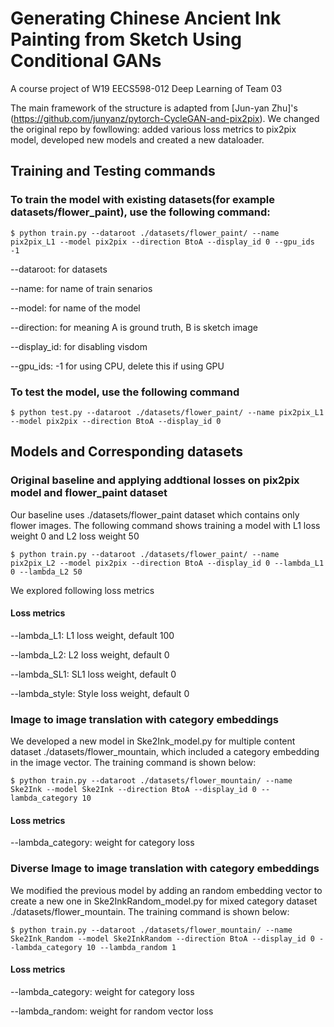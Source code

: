 # Generating Chinese Ancient Ink Painting from Sketch Using Conditional GANs

A course project of W19 EECS598-012 Deep Learning of Team 03

The main framework of the structure is adapted from [Jun-yan Zhu]'s (https://github.com/junyanz/pytorch-CycleGAN-and-pix2pix). We changed the original repo by fowllowing: added various loss metrics to pix2pix model, developed new models and created a new dataloader.

## Training and Testing commands

### To train the model with existing datasets(for example datasets/flower_paint), use the following command:

```
$ python train.py --dataroot ./datasets/flower_paint/ --name pix2pix_L1 --model pix2pix --direction BtoA --display_id 0 --gpu_ids -1
```

--dataroot: for datasets

--name: for name of train senarios

--model: for name of the model

--direction: for meaning A is ground truth, B is sketch image

--display_id: for disabling visdom

--gpu_ids: -1 for using CPU, delete this if using GPU

### To test the model, use the following command

```
$ python test.py --dataroot ./datasets/flower_paint/ --name pix2pix_L1 --model pix2pix --direction BtoA --display_id 0
```

## Models and Corresponding datasets

### Original baseline and applying addtional losses on pix2pix model and flower_paint dataset

Our baseline uses ./datasets/flower_paint dataset which contains only flower images. The following command shows training a model with L1 loss weight 0 and L2 loss weight 50

```
$ python train.py --dataroot ./datasets/flower_paint/ --name pix2pix_L2 --model pix2pix --direction BtoA --display_id 0 --lambda_L1 0 --lambda_L2 50
```

We explored following loss metrics
#### Loss metrics
--lambda_L1: L1 loss weight, default 100

--lambda_L2: L2 loss weight, default 0

--lambda_SL1: SL1 loss weight, default 0

--lambda_style: Style loss weight, default 0

### Image to image translation with category embeddings
We developed a new model in Ske2Ink_model.py for multiple content dataset ./datasets/flower_mountain, which included a category embedding in the image vector. The training command is shown below:

```
$ python train.py --dataroot ./datasets/flower_mountain/ --name Ske2Ink --model Ske2Ink --direction BtoA --display_id 0 --lambda_category 10
```

#### Loss metrics
--lambda_category: weight for category loss

### Diverse Image to image translation with category embeddings
We modified the previous model by adding an random embedding vector to create a new one in Ske2InkRandom_model.py for mixed category dataset ./datasets/flower_mountain. The training command is shown below:

```
$ python train.py --dataroot ./datasets/flower_mountain/ --name Ske2Ink_Random --model Ske2InkRandom --direction BtoA --display_id 0 --lambda_category 10 --lambda_random 1
```

#### Loss metrics
--lambda_category: weight for category loss

--lambda_random: weight for random vector loss
